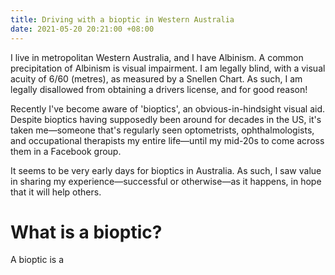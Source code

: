 ```yaml
---
title: Driving with a bioptic in Western Australia
date: 2021-05-20 20:21:00 +08:00
---
```


I live in metropolitan Western Australia, and I have Albinism. A common precipitation of Albinism is visual impairment. I am legally blind, with a visual acuity of 6/60 (metres), as measured by a Snellen Chart. As such, I am legally disallowed from obtaining a drivers license, and for good reason! 

Recently I've become aware of 'bioptics', an obvious-in-hindsight visual aid. Despite bioptics having supposedly been around for decades in the US, it's taken me—someone that's regularly seen optometrists, ophthalmologists, and occupational therapists my entire life—until my mid-20s to come across them in a Facebook group.

It seems to be very early days for bioptics in Australia. As such, I saw value in sharing my experience—successful or otherwise—as it happens, in hope that it will help others.

# What is a bioptic?

A bioptic is a 